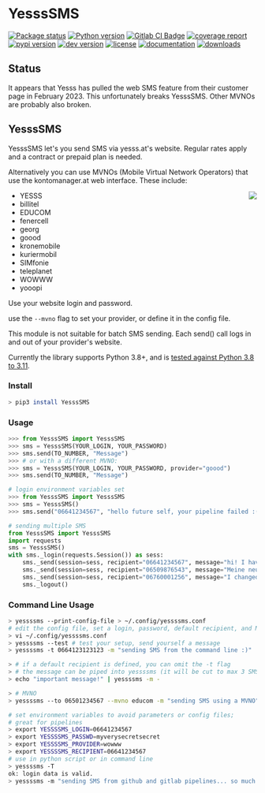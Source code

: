 # YesssSMS

[![Package status](https://img.shields.io/badge/status-broken-red)](https://gitlab.com/flowolf/yessssms/#status) [![Python version](https://img.shields.io/pypi/pyversions/yessssms.svg)](https://gitlab.com/flowolf/yessssms) [![Gitlab CI Badge](https://gitlab.com/flowolf/yessssms/badges/master/pipeline.svg)](https://gitlab.com/flowolf/yessssms/pipelines) [![coverage report](https://gitlab.com/flowolf/yessssms/badges/master/coverage.svg)](https://gitlab.com/flowolf/yessssms/commits/master) [![pypi version](https://img.shields.io/pypi/v/yessssms.svg?color=blue)](https://pypi.org/project/yessssms) [![dev version](https://img.shields.io/badge/dynamic/json?color=yellow&label=dev&query=version&url=https%3A%2F%2Fgitlab.com%2Fflowolf%2Fyessssms%2Fraw%2Fmaster%2FYesssSMS%2Fversion.json&prefix=v)](https://gitlab.com/flowolf/yessssms) [![license](https://img.shields.io/pypi/l/yessssms.svg)](https://gitlab.com/flowolf/yessssms/blob/master/LICENSE.txt) [![documentation](https://img.shields.io/badge/sphinx-docs-blue)](https://flowolf.gitlab.io/yessssms/) [![downloads](https://img.shields.io/pypi/dm/yessssms)](https://pypi.org/project/yessssms)

## Status

It appears that Yesss has pulled the web SMS feature from their customer page in February 2023. This unfortunately breaks YesssSMS. Other MVNOs are probably also broken.

## YesssSMS

YesssSMS let's you send SMS via yesss.at's website. Regular rates apply and a
contract or prepaid plan is needed.

Alternatively you can use MVNOs (Mobile Virtual Network Operators) that use the kontomanager.at web interface.
These include:

<img align="right" src="https://gitlab.com/flowolf/yessssms/raw/master/logo/all.png" style="float:right;" />

- YESSS
- billitel
- EDUCOM
- fenercell
- georg
- goood
- kronemobile
- kuriermobil
- SIMfonie
- teleplanet
- WOWWW
- yooopi

Use your website login and password.

use the `--mvno` flag to set your provider, or define it in the config file.

This module is not suitable for batch SMS sending.
Each send() call logs in and out of your provider's website.

Currently the library supports Python 3.8+, and is [tested against Python 3.8 to 3.11](https://gitlab.com/flowolf/yessssms/-/jobs).

### Install

```bash
> pip3 install YesssSMS
```

### Usage

```python
>>> from YesssSMS import YesssSMS
>>> sms = YesssSMS(YOUR_LOGIN, YOUR_PASSWORD)
>>> sms.send(TO_NUMBER, "Message")
>>> # or with a different MVNO:
>>> sms = YesssSMS(YOUR_LOGIN, YOUR_PASSWORD, provider="goood")
>>> sms.send(TO_NUMBER, "Message")
```

```python
# login environment variables set
>>> from YesssSMS import YesssSMS
>>> sms = YesssSMS()
>>> sms.send("06641234567", "hello future self, your pipeline failed :(")
```

```python
# sending multiple SMS
from YesssSMS import YesssSMS
import requests
sms = YesssSMS()
with sms._login(requests.Session()) as sess:
    sms._send(session=sess, recipient="06641234567", message="hi! I have a new number +43650-555-1234")
    sms._send(session=sess, recipient="06509876543", message="Meine neue Handynummer: +43650-555-1234")
    sms._send(session=sess, recipient="06760001256", message="I changed my number to +43650-555-1234")
    sms._logout()
```

### Command Line Usage

```bash
> yessssms --print-config-file > ~/.config/yessssms.conf
# edit the config file, set a login, password, default recipient, and MVNO
> vi ~/.config/yessssms.conf
> yessssms --test # test your setup, send yourself a message
> yessssms -t 0664123123123 -m "sending SMS from the command line :)"

> # if a default recipient is defined, you can omit the -t flag
> # the message can be piped into yessssms (it will be cut to max 3 SMS, 3*160 chars)
> echo "important message!" | yessssms -m -

> # MVNO
> yessssms --to 06501234567 --mvno educom -m "sending SMS using a MVNO"
```

```bash
# set environment variables to avoid parameters or config files;
# great for pipelines
> export YESSSSMS_LOGIN=06641234567
> export YESSSSMS_PASSWD=myverysecretsecret
> export YESSSSMS_PROVIDER=wowww
> export YESSSSMS_RECIPIENT=06641234567
# use in python script or in command line
> yessssms -T
ok: login data is valid.
> yessssms -m "sending SMS from github and gitlab pipelines... so much cloud"
```

